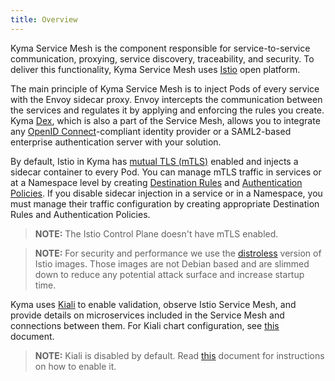 ```yaml
---
title: Overview
---
```


Kyma Service Mesh is the component responsible for service-to-service communication, proxying, service discovery, traceability, and security. 
To deliver this functionality, Kyma Service Mesh uses [Istio](https://istio.io/docs/concepts/what-is-istio/) open platform. 

The main principle of Kyma Service Mesh is to inject Pods of every service with the Envoy sidecar proxy. Envoy intercepts the communication between the services and regulates it by applying and enforcing the rules you create. 
Kyma [Dex](https://github.com/dexidp/dex), which is also a part of the Service Mesh, allows you to integrate any [OpenID Connect](https://openid.net/connect/)-compliant identity provider or a SAML2-based enterprise authentication server with your solution.

By default, Istio in Kyma has [mutual TLS (mTLS)](https://istio.io/docs/concepts/security/#mutual-tls-authentication) enabled and injects a sidecar container to every Pod. You can manage mTLS traffic in services or at a Namespace level by creating [Destination Rules](https://istio.io/docs/reference/config/networking/destination-rule/) and [Authentication Policies](https://istio.io/docs/tasks/security/authentication/authn-policy/). If you disable sidecar injection in a service or in a Namespace, you must manage their traffic configuration by creating appropriate Destination Rules and Authentication Policies.

>**NOTE:** The Istio Control Plane doesn't have mTLS enabled.

>**NOTE:** For security and performance we use the [distroless](https://istio.io/docs/ops/configuration/security/harden-docker-images/) version of Istio images. Those images are not Debian based and are slimmed down to reduce any potential attack surface and increase startup time. 

Kyma uses [Kiali](https://www.kiali.io) to enable validation, observe Istio Service Mesh, and provide details on microservices included in the Service Mesh and connections between them. For Kiali chart configuration, see [this](#configuration-kiali-chart) document.

>**NOTE:** Kiali is disabled by default. Read [this](/root/kyma/#configuration-custom-component-installation) document for instructions on how to enable it.
